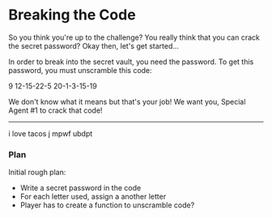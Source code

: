 # Breaking the Code

So you think you're up to the challenge? You really think that you can crack the secret password? Okay then, let's get started...

In order to break into the secret vault, you need the password. To get this password, you must unscramble this code: 

9  12-15-22-5  20-1-3-15-19

We don't know what it means but that's your job! We want you, Special Agent #1 to crack that code!

---

i love tacos
j mpwf ubdpt



### Plan

Initial rough plan:
- Write a secret password in the code
- For each letter used, assign a another letter
- Player has to create a function to unscramble code?

